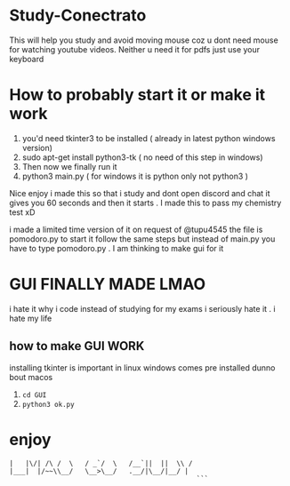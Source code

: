 # Study-Conectrato
This will help you study and avoid moving mouse coz u dont need mouse for watching youtube videos. Neither u need it for pdfs just use your keyboard



# How to probably start it or make it work
1) you'd need tkinter3 to be installed ( already in latest python windows version)
2) sudo apt-get install python3-tk ( no need of this step in windows)
3) Then now we finally run it
4) python3 main.py ( for windows it is python only not python3 )





Nice enjoy i made this so that i study and dont open discord and chat
it gives you 60 seconds and then it starts . I made this to pass my chemistry test xD



i made a limited time version of it on request of @tupu4545 the file is pomodoro.py to start it follow the same steps but instead of main.py you have to type pomodoro.py  . I am thinking to make gui for it


# GUI FINALLY MADE LMAO
i hate it why i code instead of studying for my exams i seriously hate it .  i hate my life

## how to make GUI WORK

installing tkinter is important in linux windows comes pre installed dunno bout macos

1) ```cd GUI```
2) ```python3 ok.py``` 


# enjoy

```             __     __  __     _____    __     
|   |\/| /\ /  \   / _`/  \   /__`||  ||  \\ / 
|___|  |/~~\\__/   \__>\__/   .__/|\__/|__/ |  
                                               ```
                                               
                                               
